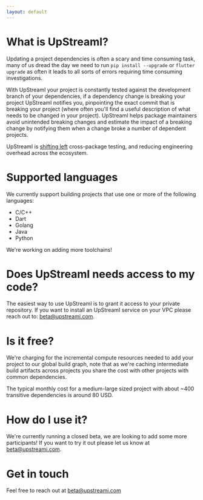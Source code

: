 ```yaml
---
layout: default
---
```



# What is UpStreamI?

Updating a project dependencies is often a scary and time consuming task, many of us dread the day we need to run `pip install --upgrade` or `flutter upgrade` as often it leads to all sorts of errors requiring time consuming investigations.

With UpStreamI your project is constantly tested against the development branch of your dependencies, if a dependency change is breaking your project UpStreamI notifies you, pinpointing the exact commit that is breaking your project (where often you'll find a useful description of what needs to be changed in your project). UpStreamI helps package maintainers avoid unintended breaking changes and estimate the impact of a breaking change by notifying them when a change broke a number of dependent projects.

UpStreamI is [shifting left](https://en.wikipedia.org/wiki/Shift-left_testing) cross-package testing, and reducing engineering overhead across the ecosystem.

# Supported languages

We currently support building projects that use one or more of the following languages:
  - C/C++
  - Dart
  - Golang
  - Java
  - Python

We're working on adding more toolchains!

# Does UpStreamI needs access to my code?

The easiest way to use UpStreamI is to grant it access to your private repository.
If you want to install an UpStreamI service on your VPC please reach out to: <beta@upstreami.com>.

# Is it free?

We're charging for the incremental compute resources needed to add your project to our global build graph,
note that as we're caching intermediate build artifacts across projects you share the cost with other projects with common dependencies.

The typical monthly cost for a medium-large sized project with about ~400 transitive dependencies is around 80 USD.

# How do I use it?

We're currently running a closed beta, we are looking to add some more participants!
If you want to try it out please let us know at <beta@upstreami.com>.

# Get in touch
Feel free to reach out at <beta@upstreami.com>
